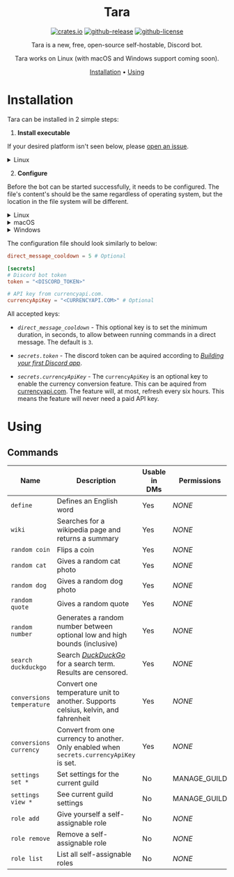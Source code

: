 <div align="center">

# Tara

[![crates.io][crates.io-badge]][crates.io]
[![github-release][github-release-badge]][github-release]
[![github-license][github-license-badge]][github-license]

Tara is a new, free, open-source self-hostable, Discord bot.

Tara works on Linux (with macOS and Windows support coming soon).

[Installation](#installation) • [Using](#using)

</div>

# Installation

Tara can be installed in 2 simple steps:

1. **Install executable**

If your desired platform isn't seen below, please [open an issue][issues].

<details>
<summary>Linux</summary>

> The recommended way to install Tara is by way of a package manager.
> If using `cargo install`, some dependencies won't automatically be installed. You'll need to install `sqlite3` previous to running the instructions.
> On Debian and Ubuntu systems the required package is `libsqlite3-dev`, on Arch and related systems it's `sqlite`.
>
> | Distribution | Repository      | Instructions                  |
> | ------------ | --------------- | ----------------------------- |
> | *Any*        | **[crates.io]** | `cargo install tara --locked` |

</details>

2. **Configure**

Before the bot can be started successfully, it needs to be configured.
The file's content's should be the same regardless of operating system, but the location in the file system will be different.

<details>
<summary>Linux</summary>

> Tara looks for a configuration file in this order:
>
> 1. `$XDG_CONFIG_HOME/Tara/tara.toml` or `$HOME/.config/Tara/tara.toml`
> 2. `/etc/tara.d/tara.toml`

</details>

<details>
<summary>macOS</summary>

> Tara's configuration file is located here: `$HOME/Library/Application Support/com.github.El-Wumbus.Tara/tara.toml`

</details>

<details>
<summary>Windows</summary>

> Tara's configuration file is located here: `%APPDATA%\Tara\config\tara.toml`

</details>

The configuration file should look similarly to below:

```toml
direct_message_cooldown = 5 # Optional

[secrets]
# Discord bot token
token = "<DISCORD_TOKEN>"

# API key from currencyapi.com.
currencyApiKey = "<CURRENCYAPI.COM>" # Optional
```

All accepted keys:

- *`direct_message_cooldown`* - This optional key is to set the minimum duration, in seconds, to allow between running commands in a direct message. The default is `3`.

- *`secrets.token`* - The discord token can be aquired according to *[Building your first Discord app][discord-getting-started]*.

- *`secrets.currencyApiKey`* - The `currencyApiKey` is an optional key to enable the currency conversion feature. This can be aquired from [currencyapi.com][currencyapi]. The feature will, at most, refresh every six hours. This means the feature will never need a paid API key.

# Using

## Commands

| Name                      | Description                                                                              | Usable in  DMs | Permissions  |
| ------------------------- | ---------------------------------------------------------------------------------------- | -------------- | ------------ |
| `define`                  | Defines an English word                                                                  | Yes            | *NONE*       |
| `wiki`                    | Searches for a wikipedia page and returns a summary                                      | Yes            | *NONE*       |
| `random coin`             | Flips a coin                                                                             | Yes            | *NONE*       |
| `random cat`              | Gives a random cat photo                                                                 | Yes            | *NONE*       |
| `random dog`              | Gives a random dog photo                                                                 | Yes            | *NONE*       |
| `random quote`            | Gives a random quote                                                                     | Yes            | *NONE*       |
| `random number`           | Generates a random number between optional low and high bounds (inclusive)               | Yes            | *NONE*       |
| `search duckduckgo`       | Search *[DuckDuckGo][duckduckgo]* for a search term. Results are censored.               | Yes            | *NONE*       |
| `conversions temperature` | Convert one temperature unit to another. Supports celsius, kelvin, and fahrenheit        | Yes            | *NONE*       |
| `conversions currency`    | Convert from one currency to another. Only enabled when `secrets.currencyApiKey` is set. | Yes            | *NONE*       |
| `settings set *`          | Set settings for the current guild                                                       | No             | MANAGE_GUILD |
| `settings view *`         | See current guild settings                                                               | No             | MANAGE_GUILD |
| `role add`                | Give yourself a self-assignable role                                                     | No             | *NONE*       |
| `role remove`             | Remove a self-assignable role                                                            | No             | *NONE*       |
| `role list`               | List all self-assignable roles                                                           | No             | *NONE*       |

[crates.io]: https://crates.io/crates/tara
[crates.io-badge]: https://img.shields.io/crates/v/tara?logo=Rust&style=flat-square
[github-license]: https://github.com/El-Wumbus/Tara/blob/master/LICENSE
[github-license-badge]: https://img.shields.io/github/license/El-Wumbus/Tara?logo=Apache&style=flat-square
[github-release]: https://github.com/El-Wumbus/Tara/releases/latest
[github-release-badge]: https://img.shields.io/github/v/release/El-Wumbus/Tara?logo=GitHub&style=flat-square
[issues]: https://github.com/El-Wumbus/Tara/issues/new
[discord-getting-started]: https://discord.com/developers/docs/getting-started
[currencyapi]: https://currencyapi.com/
[duckduckgo]: https://duckduckgo.com/html

